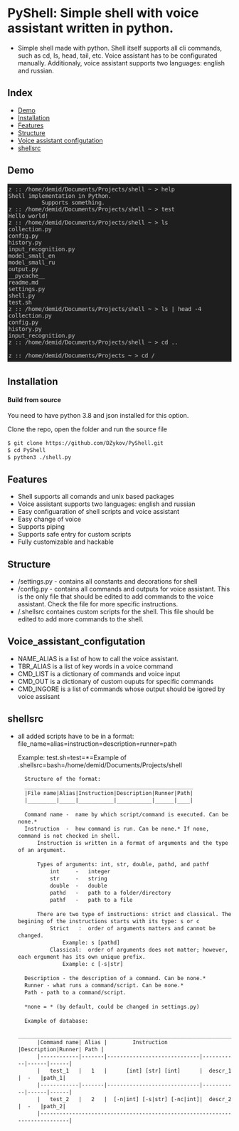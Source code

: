 # PyShell: Simple shell with voice assistant written in python.
-    Simple shell made with python. Shell itself supports all cli commands, such as cd, ls, head, tail, etc. Voice assistant has to be configurated manually. Additionaly, voice assistant supports two languages: english and russian. 

## Index
   - [Demo](#Demo "Goto Demo")
   - [Installation](#Installation "Goto Installation")
   - [Features](#Features "Goto Features")
   - [Structure](#Structure "Goto Structure")
   - [Voice assistant configutation](#Voice_assistant_configutation "Goto Voice assistant configutation")
   - [shellsrc](#.shellsrc "Goto shellsrc")

## Demo

![alt text](https://github.com/DZykov/PyShell/blob/master/demo.png)


## Installation
#### Build from source
You need to have python 3.8 and json installed for this option.

Clone the repo, open the folder and run the source file


    $ git clone https://github.com/DZykov/PyShell.git
    $ cd PyShell
    $ python3 ./shell.py

## Features
   - Shell supports all comands and unix based packages
   - Voice assistant supports two languages: english and russian
   - Easy configuaration of shell scripts and voice assistant
   - Easy change of voice
   - Supports piping
   - Supports safe entry for custom scripts
   - Fully customizable and hackable

## Structure
- /settings.py - contains all constants and decorations for shell
- /config.py - contains all commands and outputs for voice assistant. This is the only file that should be edited to add commands to the voice assistant. Check the file for more specific instructions.
- /.shellsrc containes custom scripts for the shell. This file should be edited to add more commands to the shell.

## Voice_assistant_configutation

- NAME_ALIAS is a list of how to call the voice assistant.
- TBR_ALIAS is a list of key words in a voice command
- CMD_LIST is a dictionary of commands and voice input
- CMD_OUT is a dictionary of custom ouputs for specific commands
- CMD_INGORE is a list of commands whose output should be igored by voice assisant

## shellsrc

- all added scripts have to be in a format: file_name=alias=instruction=description=runner=path

    Example: test.sh=test=*=Example of .shellsrc=bash=/home/demid/Documents/Projects/shell


        Structure of the format:
        _____________________________________________________
        |File name|Alias|Instruction|Description|Runner|Path|
        |_________|_____|___________|___________|______|____|
    
        Command name -  name by which script/command is executed. Can be none.*
        Instruction  -  how command is run. Can be none.* If none, command is not checked in shell.
            Instruction is written in a format of arguments and the type of an argument.
            
            Types of arguments: int, str, double, pathd, and pathf
                int     -   integer
                str     -   string
                double  -   double
                pathd   -   path to a folder/directory
                pathf   -   path to a file

            There are two type of instructions: strict and classical. The begining of the instructions starts with its type: s or c
                Strict   :  order of arguments matters and cannot be changed.
                    Example: s [pathd]
                Classical:  order of arguments does not matter; however, each ergument has its own unique prefix.
                    Example: c [-s|str]
        
        Description - the description of a command. Can be none.*
        Runner - what runs a command/script. Can be none.*
        Path - path to a command/script.
        
        *none = * (by default, could be changed in settings.py)

        Example of database:
            ______________________________________________________________________________
            |Command name| Alias |        Instruction          |Description|Runner| Path |
            |------------|-------|-----------------------------|-----------|------|------|
            |   test_1   |   1   |      [int] [str] [int]      |  descr_1  |  -   |path_1|
            |------------|-------|-----------------------------|-----------|------|------|
            |   test_2   |   2   |  [-n|int] [-s|str] [-nc|int]|  descr_2  |  -   |path_2|
            |----------------------------------------------------------------------------|